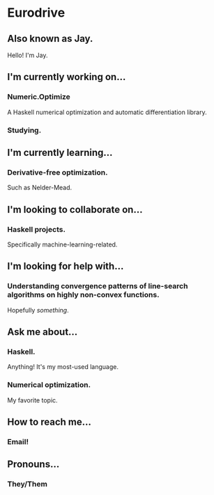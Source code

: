 # Eurodrive
## Also known as Jay.
Hello! I'm Jay.

## I'm currently working on...
### Numeric.Optimize
A Haskell numerical optimization and automatic differentiation library.
### Studying.

## I'm currently learning...
### Derivative-free optimization.
Such as Nelder-Mead.

## I'm looking to collaborate on...
### Haskell projects.
Specifically machine-learning-related.

## I'm looking for help with...
### Understanding convergence patterns of line-search algorithms on highly non-convex functions.
Hopefully *something*.

## Ask me about...
### Haskell.
Anything! It's my most-used language.
### Numerical optimization.
My favorite topic.

## How to reach me...
### Email!

## Pronouns...
### They/Them

<!--
**Eurodrive/Eurodrive** is a ✨ _special_ ✨ repository because its `README.md` (this file) appears on your GitHub profile.

Here are some ideas to get you started:

- 🔭 I’m currently working on ...
- 🌱 I’m currently learning ...
- 👯 I’m looking to collaborate on ...
- 🤔 I’m looking for help with ...
- 💬 Ask me about ...
- 📫 How to reach me: ...
- 😄 Pronouns: ...
- ⚡ Fun fact: ...
-->
